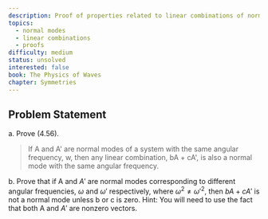 ```yaml
---
description: Proof of properties related to linear combinations of normal modes
topics:
  - normal modes
  - linear combinations
  - proofs
difficulty: medium
status: unsolved
interested: false
book: The Physics of Waves
chapter: Symmetries
---
```


## Problem Statement
a. Prove (4.56).

> If A and A' are normal modes of a system with the same angular frequency, w, then any linear combination, bA + cA', is also a normal mode with the same angular frequency.


b. Prove that if A and $A'$ are normal modes corresponding to different angular frequencies, $\omega$ and $\omega'$ respectively, where $\omega^2 \neq \omega'^2$, then $bA + cA'$ is not a normal mode unless b or c is zero. Hint: You will need to use the fact that both A and $A'$ are nonzero vectors.

